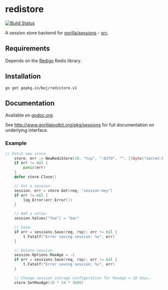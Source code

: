 # redistore

[![Build Status](https://drone.io/github.com/boj/redistore/status.png)](https://drone.io/github.com/boj/redistore/latest)

A session store backend for [gorilla/sessions](http://www.gorillatoolkit.org/pkg/sessions) - [src](https://github.com/gorilla/sessions).

## Requirements

Depends on the [Redigo](https://github.com/garyburd/redigo) Redis library.

## Installation

    go get gopkg.in/boj/redistore.v1

## Documentation

Available on [godoc.org](http://www.godoc.org/gopkg.in/boj/redistore.v1).

See http://www.gorillatoolkit.org/pkg/sessions for full documentation on underlying interface.

### Example
``` go
// Fetch new store.
	store, err := NewRediStore(10, "tcp", ":6379", "", []byte("secret-key"))
	if err != nil {
		panic(err)
	}
	defer store.Close()

	// Get a session.
	session, err = store.Get(req, "session-key")
	if err != nil {
		log.Error(err.Error())
	}

	// Add a value.
	session.Values["foo"] = "bar"

	// Save.
	if err = sessions.Save(req, rsp); err != nil {
		t.Fatalf("Error saving session: %v", err)
	}

	// Delete session.
	session.Options.MaxAge = -1
	if err = sessions.Save(req, rsp); err != nil {
		t.Fatalf("Error saving session: %v", err)
	}

	// Change session storage configuration for MaxAge = 10 days.
	store.SetMaxAge(10 * 24 * 3600)
```
